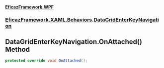 #### [EficazFramework.WPF](EficazFrameworkWPF.md 'EficazFramework WPF')
### [EficazFramework.XAML.Behaviors](EficazFrameworkWPF.md#EficazFramework.XAML.Behaviors 'EficazFramework.XAML.Behaviors').[DataGridEnterKeyNavigation](EficazFramework.XAML.Behaviors/DataGridEnterKeyNavigation.md 'EficazFramework.XAML.Behaviors.DataGridEnterKeyNavigation')

## DataGridEnterKeyNavigation.OnAttached() Method

```csharp
protected override void OnAttached();
```